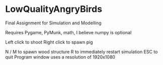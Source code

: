 # LowQualityAngryBirds
Final Assignment for Simulation and Modelling

Requires Pygame, PyMunk, math, I believe numpy is optional

Left click to shoot
Right click to spawn pig

N / M to spawn wood structure
R to immediately restart simulation
ESC to quit
Program window uses a resolution of 1920x1080
